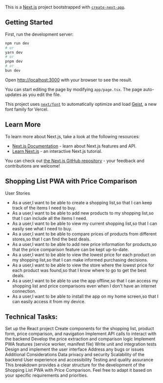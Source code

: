 This is a [Next.js](https://nextjs.org) project bootstrapped with [`create-next-app`](https://nextjs.org/docs/app/api-reference/cli/create-next-app).

## Getting Started

First, run the development server:

```bash
npm run dev
# or
yarn dev
# or
pnpm dev
# or
bun dev
```

Open [http://localhost:3000](http://localhost:3000) with your browser to see the result.

You can start editing the page by modifying `app/page.tsx`. The page auto-updates as you edit the file.

This project uses [`next/font`](https://nextjs.org/docs/app/building-your-application/optimizing/fonts) to automatically optimize and load [Geist](https://vercel.com/font), a new font family for Vercel.

## Learn More

To learn more about Next.js, take a look at the following resources:

- [Next.js Documentation](https://nextjs.org/docs) - learn about Next.js features and API.
- [Learn Next.js](https://nextjs.org/learn) - an interactive Next.js tutorial.

You can check out [the Next.js GitHub repository](https://github.com/vercel/next.js) - your feedback and contributions are welcome!

## Shopping List PWA with Price Comparison

User Stories
- As a user,I want to be able to create a shopping list,so that I can keep track of the items I need to buy.
- As a user,I want to be able to add new products to my shopping list,so that I can include all the items I need.
- As a user,I want to be able to view my current shopping list,so that I can easily see what I need to buy.
- As a user,I want to be able to compare prices of products from different stores,so that I can find the best deals.
- As a user,I want to be able to add new price information for products,so that the price comparison feature can be kept up-to-date.
- As a user,I want to be able to view the lowest price for each product on my shopping list,so that I can make informed purchasing decisions.
- As a user,I want to be able to view the store where the lowest price for each product was found,so that I know where to go to get the best deals.
- As a user,I want to be able to use the app offline,so that I can access my shopping list and price comparisons even when I don't have an internet connection.
- As a user,I want to be able to install the app on my home screen,so that I can easily access it from my device.
  
## Technical Tasks:
Set up the React project
Create components for the shopping list, product form, price comparison, and navigation
Implement API calls to interact with the backend
Develop the price extraction and comparison logic
Implement PWA features (service worker, manifest file)
Write unit and integration tests
Design and implement the user interface
Address any bugs or issues
Additional Considerations
Data privacy and security
Scalability of the backend
User experience and accessibility
Testing and quality assurance
This breakdown provides a clear structure for the development of the Shopping List PWA with Price Comparison. Feel free to adapt it based on your specific requirements and priorities.
